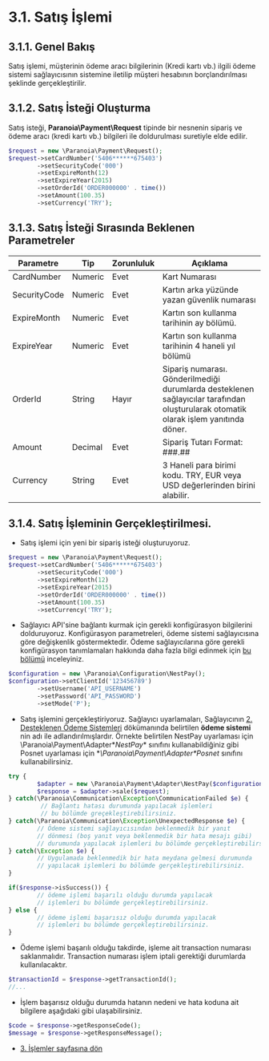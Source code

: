# 3.1. Satış İşlemi

## 3.1.1. Genel Bakış

Satış işlemi, müşterinin ödeme aracı bilgilerinin (Kredi kartı vb.) ilgili ödeme sistemi sağlayıcısının sistemine iletilip müşteri hesabının borçlandırılması şeklinde gerçekleştirilir.

## 3.1.2. Satış İsteği Oluşturma

Satış isteği, **Paranoia\Payment\Request**  tipinde bir nesnenin sipariş ve ödeme aracı (kredi kartı vb.) bilgileri ile doldurulması suretiyle elde edilir.

```php
$request = new \Paranoia\Payment\Request();
$request->setCardNumber('5406******675403')
        ->setSecurityCode('000')
        ->setExpireMonth(12)
        ->setExpireYear(2015)
        ->setOrderId('ORDER000000' . time())
        ->setAmount(100.35)
        ->setCurrency('TRY');
```

## 3.1.3. Satış İsteği Sırasında Beklenen Parametreler

| Parametre | Tip | Zorunluluk | Açıklama |
| ----------| ---- | -------------- | -------------------- |
| CardNumber | Numeric | Evet | Kart Numarası |
| SecurityCode | Numeric | Evet | Kartın arka yüzünde yazan güvenlik numarası |
| ExpireMonth | Numeric | Evet | Kartın son kullanma tarihinin ay bölümü. |
| ExpireYear | Numeric | Evet | Kartın son kullanma tarihinin 4 haneli yıl bölümü |
| OrderId | String | Hayır | Sipariş numarası. Gönderilmediği durumlarda desteklenen sağlayıcılar tarafından oluşturularak otomatik olarak işlem yanıtında döner. |
| Amount | Decimal | Evet | Sipariş Tutarı Format: ###.## |
| Currency | String | Evet | 3 Haneli para birimi kodu. TRY, EUR veya USD değerlerinden birini alabilir. |

## 3.1.4. Satış İşleminin Gerçekleştirilmesi.

* Satış işlemi için yeni bir sipariş isteği oluşturuyoruz.
```php
$request = new \Paranoia\Payment\Request();
$request->setCardNumber('5406******675403')
        ->setSecurityCode('000')
        ->setExpireMonth(12)
        ->setExpireYear(2015)
        ->setOrderId('ORDER000000' . time())
        ->setAmount(100.35)
        ->setCurrency('TRY');
```

* Sağlayıcı API'sine bağlantı kurmak için gerekli konfigürasyon bilgilerini dolduruyoruz. Konfigürasyon parametreleri, ödeme sistemi sağlayıcısına göre değişkenlik göstermektedir. Ödeme sağlayıcılarına göre gerekli konfigürasyon tanımlamaları hakkında daha fazla bilgi edinmek için [bu bölümü]() inceleyiniz.
```php
$configuration = new \Paranoia\Configuration\NestPay();
$configuration->setClientId('123456789')
        ->setUsername('API_USERNAME')
        ->setPassword('API_PASSWORD')
        ->setMode('P');

```

* Satış işlemini gerçekleştiriyoruz. Sağlayıcı uyarlamaları, Sağlayıcının [2. Desteklenen Ödeme Sistemleri](/docs/2-desteklenen-odeme-sistemleri.md) dökümanında belirtilen **ödeme sistemi** nin adı ile adlandırılmışlardır. Örnekte belirtilen NestPay uyarlaması için \Paranoia\Payment\Adapter\**NestPay** sınıfını kullanabildiğiniz gibi Posnet uyarlaması için **\Paranoia\Payment\Adapter\**Posnet** sınıfını kullanabilirsiniz.
```php
try {
        $adapter = new \Paranoia\Payment\Adapter\NestPay($configuration);
        $response = $adapter->sale($request);
} catch(\Paranoia\Communication\Exception\CommunicationFailed $e) {
         // Bağlantı hatası durumunda yapılacak işlemleri
         // bu bölümde greçekleştirebilirsiniz.
} catch(\Paranoia\Communication\Exception\UnexpectedResponse $e) {
        // Ödeme sistemi sağlayıcısından beklenmedik bir yanıt
        // dönmesi (boş yanıt veya beklenmedik bir hata mesajı gibi)
        // durumunda yapılacak işlemleri bu bölümde gerçekleştirebilirsiniz.
} catch(\Exception $e) {
        // Uygulamada beklenmedik bir hata meydana gelmesi durumunda
        // yapılacak işlemleri bu bölümde gerçekleştirebilirsiniz.
}

if($response->isSuccess()) {
        // ödeme işlemi başarılı olduğu durumda yapılacak
        // işlemleri bu bölümde gerçekleştirebilirsiniz.
} else {
        // ödeme işlemi başarısız olduğu durumda yapılacak
        // işlemleri bu bölümde gerçekleştirebilirsiniz.
}
```

* Ödeme işlemi başarılı olduğu takdirde, işleme ait transaction numarası saklanmalıdır. Transaction numarası işlem iptali gerektiği durumlarda kullanılacaktır.
```php
$transactionId = $response->getTransactionId();
//...
```

* İşlem başarısız olduğu durumda hatanın nedeni ve hata koduna ait bilgilere aşağıdaki gibi ulaşabilirsiniz.
```php
$code = $response->getResponseCode();
$message = $response->getResponseMessage();
```

* [3. İşlemler sayfasına dön](/docs/3-islemler.md)
